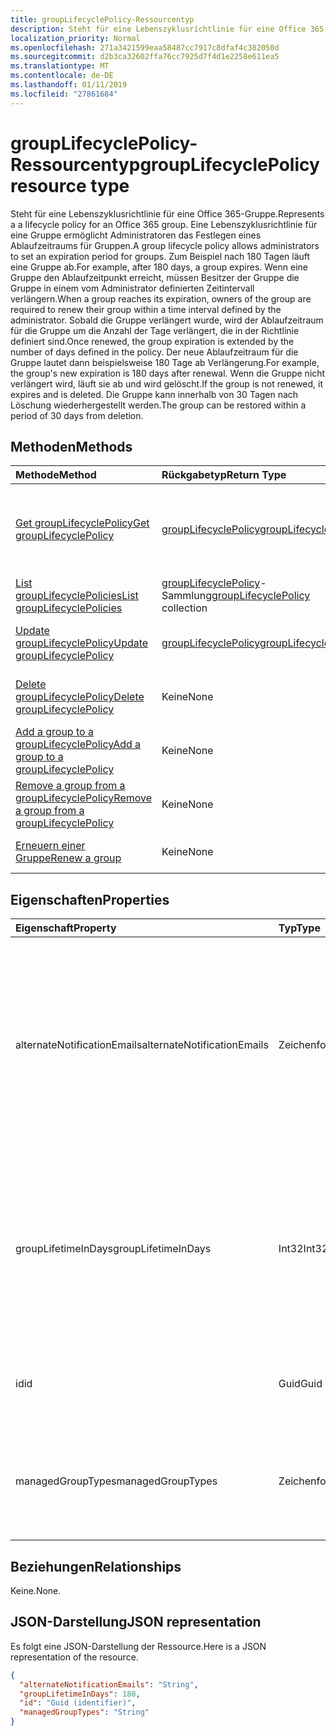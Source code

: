 ```yaml
---
title: groupLifecyclePolicy-Ressourcentyp
description: Steht für eine Lebenszyklusrichtlinie für eine Office 365-Gruppe. Eine Lebenszyklusrichtlinie für eine Gruppe ermöglicht Administratoren das Festlegen eines Ablaufzeitraums für Gruppen. Zum Beispiel nach 180 Tagen läuft eine Gruppe ab. Wenn eine Gruppe den Ablaufzeitpunkt erreicht, müssen Besitzer der Gruppe die Gruppe in einem vom Administrator definierten Zeitintervall verlängern. Sobald die Gruppe verlängert wurde, wird der Ablaufzeitraum für die Gruppe um die Anzahl der Tage verlängert, die in der Richtlinie definiert sind. Der neue Ablaufzeitraum für die Gruppe lautet dann beispielsweise 180 Tage ab Verlängerung. Wenn die Gruppe nicht verlängert wird, läuft sie ab und wird gelöscht. Die Gruppe kann innerhalb von 30 Tagen nach Löschung wiederhergestellt werden.
localization_priority: Normal
ms.openlocfilehash: 271a3421599eaa58487cc7917c8dfaf4c382050d
ms.sourcegitcommit: d2b3ca32602ffa76cc7925d7f4d1e2258e611ea5
ms.translationtype: MT
ms.contentlocale: de-DE
ms.lasthandoff: 01/11/2019
ms.locfileid: "27861684"
---
```

# <a name="grouplifecyclepolicy-resource-type"></a><span data-ttu-id="aab69-110">groupLifecyclePolicy-Ressourcentyp</span><span class="sxs-lookup"><span data-stu-id="aab69-110">groupLifecyclePolicy resource type</span></span>

<span data-ttu-id="aab69-111">Steht für eine Lebenszyklusrichtlinie für eine Office 365-Gruppe.</span><span class="sxs-lookup"><span data-stu-id="aab69-111">Represents a a lifecycle policy for an Office 365 group.</span></span> <span data-ttu-id="aab69-112">Eine Lebenszyklusrichtlinie für eine Gruppe ermöglicht Administratoren das Festlegen eines Ablaufzeitraums für Gruppen.</span><span class="sxs-lookup"><span data-stu-id="aab69-112">A group lifecycle policy allows administrators to set an expiration period for groups.</span></span> <span data-ttu-id="aab69-113">Zum Beispiel nach 180 Tagen läuft eine Gruppe ab.</span><span class="sxs-lookup"><span data-stu-id="aab69-113">For example, after 180 days, a group expires.</span></span> <span data-ttu-id="aab69-114">Wenn eine Gruppe den Ablaufzeitpunkt erreicht, müssen Besitzer der Gruppe die Gruppe in einem vom Administrator definierten Zeitintervall verlängern.</span><span class="sxs-lookup"><span data-stu-id="aab69-114">When a group reaches its expiration, owners of the group are required to renew their group within a time interval defined by the administrator.</span></span> <span data-ttu-id="aab69-115">Sobald die Gruppe verlängert wurde, wird der Ablaufzeitraum für die Gruppe um die Anzahl der Tage verlängert, die in der Richtlinie definiert sind.</span><span class="sxs-lookup"><span data-stu-id="aab69-115">Once renewed, the group expiration is extended by the number of days defined in the policy.</span></span> <span data-ttu-id="aab69-116">Der neue Ablaufzeitraum für die Gruppe lautet dann beispielsweise 180 Tage ab Verlängerung.</span><span class="sxs-lookup"><span data-stu-id="aab69-116">For example, the group's new expiration is 180 days after renewal.</span></span> <span data-ttu-id="aab69-117">Wenn die Gruppe nicht verlängert wird, läuft sie ab und wird gelöscht.</span><span class="sxs-lookup"><span data-stu-id="aab69-117">If the group is not renewed, it expires and is deleted.</span></span> <span data-ttu-id="aab69-118">Die Gruppe kann innerhalb von 30 Tagen nach Löschung wiederhergestellt werden.</span><span class="sxs-lookup"><span data-stu-id="aab69-118">The group can be restored within a period of 30 days from deletion.</span></span>

## <a name="methods"></a><span data-ttu-id="aab69-119">Methoden</span><span class="sxs-lookup"><span data-stu-id="aab69-119">Methods</span></span>

| <span data-ttu-id="aab69-120">Methode</span><span class="sxs-lookup"><span data-stu-id="aab69-120">Method</span></span> | <span data-ttu-id="aab69-121">Rückgabetyp</span><span class="sxs-lookup"><span data-stu-id="aab69-121">Return Type</span></span> | <span data-ttu-id="aab69-122">Beschreibung</span><span class="sxs-lookup"><span data-stu-id="aab69-122">Description</span></span> |
|:---------------|:--------|:----------|
|[<span data-ttu-id="aab69-123">Get groupLifecyclePolicy</span><span class="sxs-lookup"><span data-stu-id="aab69-123">Get groupLifecyclePolicy</span></span>](../api/grouplifecyclepolicy-get.md) | [<span data-ttu-id="aab69-124">groupLifecyclePolicy</span><span class="sxs-lookup"><span data-stu-id="aab69-124">groupLifecyclePolicy</span></span>](grouplifecyclepolicy.md) |<span data-ttu-id="aab69-125">Dient zum Lesen der Eigenschaften und der Beziehungen eines groupLifecyclePolicy-Objekts.</span><span class="sxs-lookup"><span data-stu-id="aab69-125">Read properties and relationships of a groupLifecyclePolicy object.</span></span>|
|[<span data-ttu-id="aab69-126">List groupLifecyclePolicies</span><span class="sxs-lookup"><span data-stu-id="aab69-126">List groupLifecyclePolicies</span></span>](../api/grouplifecyclepolicy-list.md) | <span data-ttu-id="aab69-127">[groupLifecyclePolicy](grouplifecyclepolicy.md)-Sammlung</span><span class="sxs-lookup"><span data-stu-id="aab69-127">[groupLifecyclePolicy](grouplifecyclepolicy.md) collection</span></span> | <span data-ttu-id="aab69-128">Listet alle groupLifecyclePolicies auf.</span><span class="sxs-lookup"><span data-stu-id="aab69-128">List all the groupLifecyclePolicies.</span></span> |
|[<span data-ttu-id="aab69-129">Update groupLifecyclePolicy</span><span class="sxs-lookup"><span data-stu-id="aab69-129">Update groupLifecyclePolicy</span></span>](../api/grouplifecyclepolicy-update.md) | [<span data-ttu-id="aab69-130">groupLifecyclePolicy</span><span class="sxs-lookup"><span data-stu-id="aab69-130">groupLifecyclePolicy</span></span>](grouplifecyclepolicy.md) | <span data-ttu-id="aab69-131">Aktualisiert ein groupLifecyclePolicy-Objekt.</span><span class="sxs-lookup"><span data-stu-id="aab69-131">Update a groupLifecyclePolicy object.</span></span> |
|[<span data-ttu-id="aab69-132">Delete groupLifecyclePolicy</span><span class="sxs-lookup"><span data-stu-id="aab69-132">Delete groupLifecyclePolicy</span></span>](../api/grouplifecyclepolicy-delete.md) | <span data-ttu-id="aab69-133">Keine</span><span class="sxs-lookup"><span data-stu-id="aab69-133">None</span></span> | <span data-ttu-id="aab69-134">Löscht ein groupLifecyclePolicy-Objekt.</span><span class="sxs-lookup"><span data-stu-id="aab69-134">Delete a groupLifecyclePolicy object.</span></span> |
|[<span data-ttu-id="aab69-135">Add a group to a groupLifecyclePolicy</span><span class="sxs-lookup"><span data-stu-id="aab69-135">Add a group to a groupLifecyclePolicy</span></span>](../api/grouplifecyclepolicy-addgroup.md)|<span data-ttu-id="aab69-136">Keine</span><span class="sxs-lookup"><span data-stu-id="aab69-136">None</span></span>| <span data-ttu-id="aab69-137">Fügt eine Gruppe zu einer Lebenszyklusrichtlinie hinzu.</span><span class="sxs-lookup"><span data-stu-id="aab69-137">Add a group to a lifecycle policy</span></span> |
|[<span data-ttu-id="aab69-138">Remove a group from a groupLifecyclePolicy</span><span class="sxs-lookup"><span data-stu-id="aab69-138">Remove a group from a groupLifecyclePolicy</span></span>](../api/grouplifecyclepolicy-removegroup.md)|<span data-ttu-id="aab69-139">Keine</span><span class="sxs-lookup"><span data-stu-id="aab69-139">None</span></span>| <span data-ttu-id="aab69-140">Entfernt eine Gruppe aus einer Lebenszyklusrichtlinie.</span><span class="sxs-lookup"><span data-stu-id="aab69-140">Remove a group to a lifecycle policy.</span></span> |
|[<span data-ttu-id="aab69-141">Erneuern einer Gruppe</span><span class="sxs-lookup"><span data-stu-id="aab69-141">Renew a group</span></span>](../api/grouplifecyclepolicy-renewgroup.md)|<span data-ttu-id="aab69-142">Keine</span><span class="sxs-lookup"><span data-stu-id="aab69-142">None</span></span>| <span data-ttu-id="aab69-143">Erneuern einer Gruppe Ablaufdatum.</span><span class="sxs-lookup"><span data-stu-id="aab69-143">Renew a group's expiration date.</span></span> |

## <a name="properties"></a><span data-ttu-id="aab69-144">Eigenschaften</span><span class="sxs-lookup"><span data-stu-id="aab69-144">Properties</span></span>

| <span data-ttu-id="aab69-145">Eigenschaft</span><span class="sxs-lookup"><span data-stu-id="aab69-145">Property</span></span> | <span data-ttu-id="aab69-146">Typ</span><span class="sxs-lookup"><span data-stu-id="aab69-146">Type</span></span> | <span data-ttu-id="aab69-147">Beschreibung</span><span class="sxs-lookup"><span data-stu-id="aab69-147">Description</span></span> |
|:---------------|:--------|:----------|
|<span data-ttu-id="aab69-148">alternateNotificationEmails</span><span class="sxs-lookup"><span data-stu-id="aab69-148">alternateNotificationEmails</span></span>|<span data-ttu-id="aab69-149">Zeichenfolge</span><span class="sxs-lookup"><span data-stu-id="aab69-149">String</span></span>| <span data-ttu-id="aab69-150">Liste der E-Mail-Adressen, an die Benachrichtigungen für Gruppen ohne Besitzer gesendet werden sollen.</span><span class="sxs-lookup"><span data-stu-id="aab69-150">List of email address to send notifications for groups without owners.</span></span> <span data-ttu-id="aab69-151">Mehrere E-Mail-Adressen können durch ein Semikolon voneinander getrennt definiert werden.</span><span class="sxs-lookup"><span data-stu-id="aab69-151">Multiple email address can be defined by separating email address with a semicolon.</span></span> |
|<span data-ttu-id="aab69-152">groupLifetimeInDays</span><span class="sxs-lookup"><span data-stu-id="aab69-152">groupLifetimeInDays</span></span>|<span data-ttu-id="aab69-153">Int32</span><span class="sxs-lookup"><span data-stu-id="aab69-153">Int32</span></span>| <span data-ttu-id="aab69-154">Anzahl von Tagen, bis eine Gruppe abläuft und verlängert werden muss.</span><span class="sxs-lookup"><span data-stu-id="aab69-154">Number of days before a group expires and needs to be renewed.</span></span> <span data-ttu-id="aab69-155">Sobald die Gruppe verlängert wurde, wird der Ablaufzeitraum für die Gruppe um die Anzahl der definierten Tage verlängert.</span><span class="sxs-lookup"><span data-stu-id="aab69-155">Once renewed, the group expiration is extended by the number of days defined.</span></span> |
|<span data-ttu-id="aab69-156">id</span><span class="sxs-lookup"><span data-stu-id="aab69-156">id</span></span>|<span data-ttu-id="aab69-157">Guid</span><span class="sxs-lookup"><span data-stu-id="aab69-157">Guid</span></span>| <span data-ttu-id="aab69-158">Ein eindeutiger Bezeichner für eine Richtlinie.</span><span class="sxs-lookup"><span data-stu-id="aab69-158">A unique identifier for a policy.</span></span> <span data-ttu-id="aab69-159">Schreibgeschützt.</span><span class="sxs-lookup"><span data-stu-id="aab69-159">Read-only.</span></span>|
|<span data-ttu-id="aab69-160">managedGroupTypes</span><span class="sxs-lookup"><span data-stu-id="aab69-160">managedGroupTypes</span></span>|<span data-ttu-id="aab69-161">Zeichenfolge</span><span class="sxs-lookup"><span data-stu-id="aab69-161">String</span></span>| <span data-ttu-id="aab69-162">Der Gruppentyp, für den die Ablaufrichtlinie gilt.</span><span class="sxs-lookup"><span data-stu-id="aab69-162">The group type for which the expiration policy applies.</span></span> <span data-ttu-id="aab69-163">Mögliche Werte sind **Alle**, **Ausgewählte** oder **Keine**.</span><span class="sxs-lookup"><span data-stu-id="aab69-163">Possible values are **All**, **Selected** or **None**.</span></span> |

## <a name="relationships"></a><span data-ttu-id="aab69-164">Beziehungen</span><span class="sxs-lookup"><span data-stu-id="aab69-164">Relationships</span></span>

<span data-ttu-id="aab69-165">Keine.</span><span class="sxs-lookup"><span data-stu-id="aab69-165">None.</span></span>

## <a name="json-representation"></a><span data-ttu-id="aab69-166">JSON-Darstellung</span><span class="sxs-lookup"><span data-stu-id="aab69-166">JSON representation</span></span>

<span data-ttu-id="aab69-167">Es folgt eine JSON-Darstellung der Ressource.</span><span class="sxs-lookup"><span data-stu-id="aab69-167">Here is a JSON representation of the resource.</span></span>

<!-- {
  "blockType": "resource",
  "optionalProperties": [

  ],
  "@odata.type": "microsoft.graph.groupLifecyclePolicy"
}-->

```json
{
  "alternateNotificationEmails": "String",
  "groupLifetimeInDays": 180,
  "id": "Guid (identifier)",
  "managedGroupTypes": "String"
}

```

<!-- uuid: 8fcb5dbc-d5aa-4681-8e31-b001d5168d79
2015-10-25 14:57:30 UTC -->
<!-- {
  "type": "#page.annotation",
  "description": "groupLifecyclePolicy resource",
  "keywords": "",
  "section": "documentation",
  "tocPath": ""
}-->
